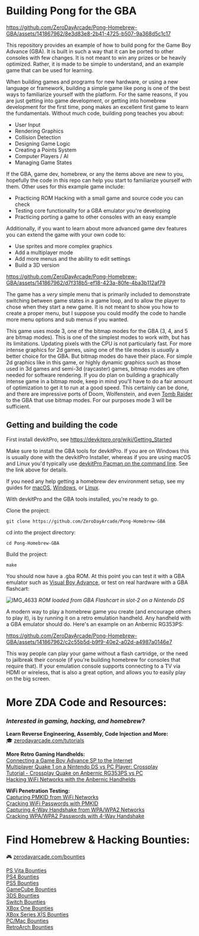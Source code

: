 # Building Pong for the GBA

https://github.com/ZeroDayArcade/Pong-Homebrew-GBA/assets/141867962/8e3d83e8-2b41-4725-b507-9a368d5c1c17

This repository provides an example of how to build pong for the Game Boy Advance (GBA). It is built in such a way that it can be ported to other consoles with few changes. It is not meant to win any prizes or be heavily optimized. Rather, it is made to be simple to understand, and an example game that can be used for learning.

When building games and programs for new hardware, or using a new language or framework, building a simple game like pong is one of the best ways to familiarize yourself with the platform. For the same reasons, if you are just getting into game development, or getting into homebrew development for the first time, pong makes an excellent first game to learn the fundamentals. Without much code, building pong teaches you about:

- User Input
- Rendering Graphics
- Collision Detection
- Designing Game Logic
- Creating a Points System
- Computer Players / AI
- Managing Game States

If the GBA, game dev, homebrew, or any the items above are new to you, hopefully the code in this repo can help you start to familiarize yourself with them. Other uses for this example game include:

- Practicing ROM Hacking with a small game and source code you can check
- Testing core functionality for a GBA emulator you're developing
- Practicing porting a game to other consoles with an easy example

Additionally, if you want to learn about more advanced game dev features you can extend the game with your own code to:

- Use sprites and more complex graphics
- Add a multiplayer mode
- Add more menus and the ability to edit settings
- Build a 3D version

https://github.com/ZeroDayArcade/Pong-Homebrew-GBA/assets/141867962/d7f318b5-ef18-423a-80fe-4ba3b112af79


The game has a *very* simple menu that is primarily included to demonstrate switching between game states in a game loop, and to allow the player to chose when they start a new game. It is not meant to show you how to create a proper menu, but I suppose you could modify the code to handle more menu options and sub menus if you wanted.

This game uses mode 3, one of the bitmap modes for the GBA (3, 4, and 5 are bitmap modes). This is one of the simplest modes to work with, but has its limitations. Updating pixels with the CPU is not particularly fast. For more intense graphics for 2d games, using one of the tile modes is *usually* a better choice for the GBA. But bitmap modes do have their place. For simple 2d graphics like in this game, or highly dynamic graphics such as those used in 3d games and semi-3d (raycaster) games, bitmap modes are often needed for software rendering. If you do plan on building a graphically intense game in a bitmap mode, keep in mind you'll have to do a fair amount of optimization to get it to run at a good speed. This certainly can be done, and there are impressive ports of Doom, Wolfenstein, and even <a href="https://www.youtube.com/watch?v=_GVSLcqGP7g">Tomb Raider</a> to the GBA that use bitmap modes. For our purposes mode 3 will be sufficient.

## Getting and building the code

First install devkitPro, see <a href="https://devkitpro.org/wiki/Getting_Started">https://devkitpro.org/wiki/Getting_Started</a>

Make sure to install the GBA tools for devkitPro. If you are on Windows this is usually done with the devkitPro Installer, whereas if you are using macOS and Linux you'd typically use <a href="https://devkitpro.org/wiki/devkitPro_pacman#Predefined_Groups">devkitPro Pacman on the command line</a>. See the link above for details.

If you need any help getting a homebrew dev environment setup, see my guides for <a href="https://zerodayarcade.com/tutorials/setup-nintendo-homebrew-dev-environment-on-mac">macOS</a>, <a href="https://zerodayarcade.com/tutorials/setup-nintendo-homebrew-dev-environment-on-windows">Windows</a>, or <a href="https://zerodayarcade.com/tutorials/setup-nintendo-homebrew-dev-environment-on-linux">Linux</a>. 

With devkitPro and the GBA tools installed, you're ready to go.

Clone the project:
```
git clone https://github.com/ZeroDayArcade/Pong-Homebrew-GBA
```

cd into the project directory:
```
cd Pong-Homebrew-GBA
```

Build the project:
```
make
```

You should now have a .gba ROM. At this point you can test it with a GBA emulator such as <a href="https://visualboyadvance.org/">Visual Boy Advance</a>, or test on real hardware with a GBA flashcart:

![IMG_4633](https://github.com/ZeroDayArcade/Pong-Homebrew-GBA/assets/141867962/ca01b158-05c3-4de6-b52d-43bfeffc06d1)
*ROM loaded from GBA Flashcart in slot-2 on a Nintendo DS*

A modern way to play a homebrew game you create (and encourage others to play it), is by running it on a retro emulation handheld. Any handheld with a GBA emulator should do. Here's an example on an Anbernic RG353PS:

https://github.com/ZeroDayArcade/Pong-Homebrew-GBA/assets/141867962/c2c55b5d-b9f9-40e2-a02d-a4987a0146e7

This way people can play your game without a flash cartridge, or the need to jailbreak their console (if you're building homebrew for consoles that require that). If your emulation console supports connecting to a TV via HDMI or wireless, that is also a great option, and allows you to easily play on the big screen.

# More ZDA Code and Resources:
### *Interested in gaming, hacking, and homebrew?*

**Learn Reverse Engineering, Assembly, Code Injection and More:**  
🎓  <a href="https://zerodayarcade.com/tutorials">zerodayarcade.com/tutorials</a>  

**More Retro Gaming Handhelds:**  
<a href="https://www.youtube.com/shorts/auvxesBrZwU">Connecting a Game Boy Advance SP to the Internet</a>  
<a href="https://www.youtube.com/shorts/94pTU2rXiVE">Multiplayer Quake 1 on a Nintendo DS vs PC Player: Crossplay</a>  
<a href="https://zerodayarcade.com/tutorials/anbernic-rg353-quake-multiplayer">Tutorial - Crossplay Quake on Anbernic RG353PS vs PC</a>  
<a href="https://github.com/ZeroDayArcade/RG353-WiFi-Penetration-Tool">Hacking WiFi Networks with the Anbernic Handhelds</a>

**WiFi Penetration Testing:**  
<a href="https://github.com/ZeroDayArcade/capture-pmkid-wpa-wifi-hacking">Capturing PMKID from WiFi Networks</a>  
<a href="https://github.com/ZeroDayArcade/wpa-password-cracking-with-pmkid/">Cracking WiFi Passwords with PMKID</a>  
<a href="https://github.com/ZeroDayArcade/capture-handshake-wpa-wifi-hacking">Capturing 4-Way Handshake from WPA/WPA2 Networks</a>  
<a href="https://github.com/ZeroDayArcade/cracking-wpa-with-handshake">Cracking WPA/WPA2 Passwords with 4-Way Handshake</a> 

# Find Homebrew & Hacking Bounties:
🎮  <a href="https://zerodayarcade.com/bounties">zerodayarcade.com/bounties</a>

<a href="https://zerodayarcade.com/bounties/ps-vita">PS Vita Bounties</a>  
<a href="https://zerodayarcade.com/bounties/ps4">PS4 Bounties</a>  
<a href="https://zerodayarcade.com/bounties/ps5">PS5 Bounties</a>  
<a href="https://zerodayarcade.com/bounties/gamecube">GameCube Bounties</a>  
<a href="https://zerodayarcade.com/bounties/3ds">3DS Bounties</a>  
<a href="https://zerodayarcade.com/bounties/switch">Switch Bounties</a>  
<a href="https://zerodayarcade.com/bounties/xbox-one">XBox One Bounties</a>  
<a href="https://zerodayarcade.com/bounties/xbox-series-x-s">XBox Series X|S Bounties</a>  
<a href="https://zerodayarcade.com/bounties/pc">PC/Mac Bounties</a>  
<a href="https://zerodayarcade.com/bounties/other">RetroArch Bounties</a>  
